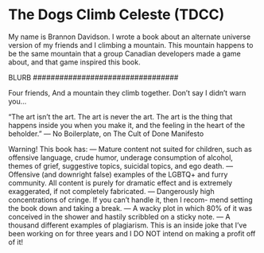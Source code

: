 # The Dogs Climb Celeste (TDCC)

My name is Brannon Davidson. I wrote a book about an alternate universe version of my friends and I climbing a mountain. This mountain happens to be the same mountain that a group Canadian developers made a game about, and that game inspired this book.


BLURB #################################

Four friends,
And a mountain they climb together.
Don’t say I didn’t warn you…

“The art isn’t the art. The art is never the art. The art is the thing that happens inside you when you make it, and the feeling in the heart of the beholder.”
— No Boilerplate, on The Cult of Done Manifesto

Warning! This book has:
— Mature content not suited for children, such as offensive language, crude humor, underage consumption of alcohol, themes of grief, suggestive topics, suicidal topics, and ego death.
— Offensive (and downright false) examples of the LGBTQ+ and furry community. All content is purely for dramatic effect and is extremely exaggerated, if not completely fabricated.
— Dangerously high concentrations of cringe. If you can’t handle it, then I recom- mend setting the book down and taking a break.
— A wacky plot in which 80% of it was conceived in the shower and hastily scribbled on a sticky note.
— A thousand different examples of plagiarism. This is an inside joke that I’ve been working on for three years and I DO NOT intend on making a profit off of it!
